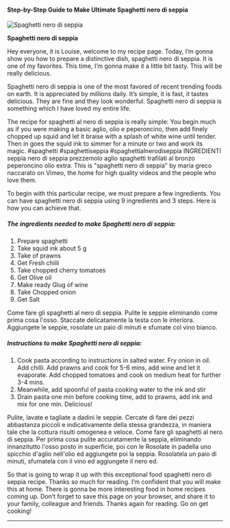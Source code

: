             

#### Step-by-Step Guide to Make Ultimate Spaghetti nero di seppia

![Spaghetti nero di seppia](https://img-global.cpcdn.com/recipes/d0422568b57f5215/751x532cq70/spaghetti-nero-di-seppia-recipe-main-photo.jpg)

**Spaghetti nero di seppia**

Hey everyone, it is Louise, welcome to my recipe page. Today, I’m gonna show you how to prepare a distinctive dish, spaghetti nero di seppia. It is one of my favorites. This time, I’m gonna make it a little bit tasty. This will be really delicious.

Spaghetti nero di seppia is one of the most favored of recent trending foods on earth. It is appreciated by millions daily. It’s simple, it is fast, it tastes delicious. They are fine and they look wonderful. Spaghetti nero di seppia is something which I have loved my entire life.

The recipe for spaghetti al nero di seppia is really simple: You begin much as if you were making a basic aglio, olio e peperoncino, then add finely chopped up squid and let it braise with a splash of white wine until tender. Then in goes the squid ink to simmer for a minute or two and work its magic. #spaghetti #spaghettiseppia #spaghettialnerodiseppia INGREDIENTI seppia nero di seppia prezzemolo aglio spaghetti trafilati al bronzo peperoncino olio extra. This is "spaghetti nero di seppia" by maria greco naccarato on Vimeo, the home for high quality videos and the people who love them.

To begin with this particular recipe, we must prepare a few ingredients. You can have spaghetti nero di seppia using 9 ingredients and 3 steps. Here is how you can achieve that.

##### The ingredients needed to make Spaghetti nero di seppia:

1.  Prepare spaghetti
2.  Take squid ink about 5 g
3.  Take of prawns
4.  Get Fresh chilli
5.  Take chopped cherry tomatoes
6.  Get Olive oil
7.  Make ready Glug of wine
8.  Take Chopped onion
9.  Get Salt

Come fare gli spaghetti al nero di seppia. Pulite le seppie eliminando come prima cosa l'osso. Staccate delicatamente la testa con le interiora. Aggiungete le seppie, rosolate un paio di minuti e sfumate col vino bianco.

##### Instructions to make Spaghetti nero di seppia:

1.  Cook pasta according to instructions in salted water. Fry onion in oil. Add chilli. Add prawns and cook for 5-6 mins, add wine and let it evaporate. Add chopped tomatoes and cook on medium heat for further 3-4 mins.
2.  Meanwhile, add spoonful of pasta cooking water to the ink and stir
3.  Drain pasta one min before cooking time, add to prawns, add ink and mix for one min. Delicious!

Pulite, lavate e tagliate a dadini le seppie. Cercate di fare dei pezzi abbastanza piccoli e indicativamente della stessa grandezza, in maniera tale che la cottura risulti omogenea e veloce. Come fare gli spaghetti al nero di seppia. Per prima cosa pulite accuratamente la seppia, eliminando innanzitutto l'osso posto in superficie, poi con le Rosolate in padella uno spicchio d'aglio nell'olio ed aggiungete poi la seppia. Rosolatela un paio di minuti, sfumatela con il vino ed aggiungete il nero ed.

So that is going to wrap it up with this exceptional food spaghetti nero di seppia recipe. Thanks so much for reading. I’m confident that you will make this at home. There is gonna be more interesting food in home recipes coming up. Don’t forget to save this page on your browser, and share it to your family, colleague and friends. Thanks again for reading. Go on get cooking!

* * *